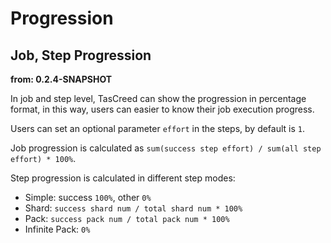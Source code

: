 # Progression

## Job, Step Progression

**from: 0.2.4-SNAPSHOT**

In job and step level, TasCreed can show the progression in percentage format, in this way, users can easier to know their job execution progress.

Users can set an optional parameter `effort` in the steps, by default is `1`.

Job progression is calculated as `sum(success step effort) / sum(all step effort) * 100%`.

Step progression is calculated in different step modes:
- Simple: success `100%`, other `0%`
- Shard: `success shard num / total shard num * 100%`
- Pack: `success pack num / total pack num * 100%`
- Infinite Pack: `0%`

